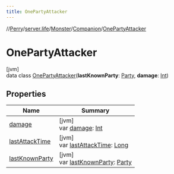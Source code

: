 ```yaml
---
title: OnePartyAttacker
---
```

//[Perry](../../../../../index.html)/[server.life](../../../index.html)/[Monster](../../index.html)/[Companion](../index.html)/[OnePartyAttacker](index.html)



# OnePartyAttacker



[jvm]\
data class [OnePartyAttacker](index.html)(**lastKnownParty**: [Party](../../../../net.server.world/-party/index.html), **damage**: [Int](https://kotlinlang.org/api/latest/jvm/stdlib/kotlin/-int/index.html))



## Properties


| Name | Summary |
|---|---|
| [damage](damage.html) | [jvm]<br>var [damage](damage.html): [Int](https://kotlinlang.org/api/latest/jvm/stdlib/kotlin/-int/index.html) |
| [lastAttackTime](last-attack-time.html) | [jvm]<br>var [lastAttackTime](last-attack-time.html): [Long](https://kotlinlang.org/api/latest/jvm/stdlib/kotlin/-long/index.html) |
| [lastKnownParty](last-known-party.html) | [jvm]<br>var [lastKnownParty](last-known-party.html): [Party](../../../../net.server.world/-party/index.html) |

